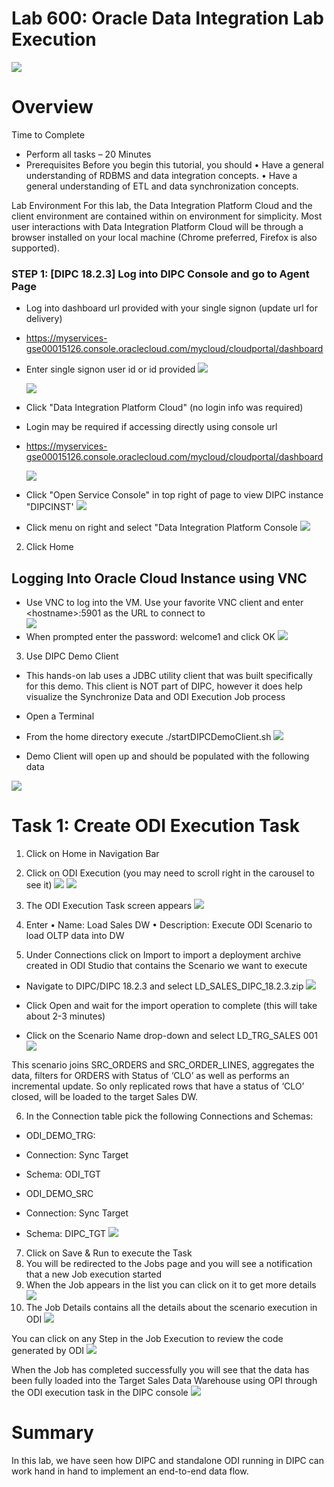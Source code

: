 
# Lab 600: Oracle Data Integration Lab Execution
![](images/600/image600_0.png)
# Overview 

Time to Complete 
- Perform all tasks – 20 Minutes 
- Prerequisites 
Before you begin this tutorial, you should 
•	Have a general understanding of RDBMS and data integration concepts. 
•	Have a general understanding of ETL and data synchronization concepts. 

Lab Environment 
For this lab, the Data Integration Platform Cloud and the client environment are contained within on environment for simplicity.  Most user interactions with Data Integration Platform Cloud will be through a browser installed on your local machine (Chrome preferred, Firefox is also supported).   


### **STEP 1**: [DIPC 18.2.3] Log into DIPC Console and go to Agent Page

-   Log into dashboard url provided with your single signon (update url for delivery)
-   https://myservices-gse00015126.console.oraclecloud.com/mycloud/cloudportal/dashboard

-   Enter single signon user id or id provided
	![](images/300/AgentImage011-DemoLogin.png)

	![](images/300/AgentImage012-DemoLogin.png)

-   Click "Data Integration Platform Cloud" (no login info was required)
-   Login may be required if accessing directly using console url
-   https://myservices-gse00015126.console.oraclecloud.com/mycloud/cloudportal/dashboard

	![](images/300/AgentImage015-DIPC_Console.png)

-   Click "Open Service Console" in top right of page to view DIPC instance "DIPCINST'
	![](images/300/AgentImage016-DIPC_Console.png)

-   Click menu on right and select "Data Integration Platform Console
	![](images/300/AgentImage017-DIPC_Console.png)	
	
2. Click Home 

## Logging Into Oracle Cloud Instance using VNC
- Use VNC to log into the VM. Use your favorite VNC client and enter \<hostname>:5901 as the URL to connect to  
![](images/600/image600_4.png)
- When prompted enter the password: welcome1 and click OK 
![](images/600/image600_5.png)


3. Use DIPC Demo Client 
- This hands-on lab uses a JDBC utility client that was built specifically for this demo.  This client is NOT part of DIPC, however it does help visualize the 
Synchronize Data and ODI Execution Job process 
- Open a Terminal 

- From the home directory execute ./startDIPCDemoClient.sh 
![](images/600/image600_9.png)

- Demo Client will open up and should be populated with the following data 

![](images/600/image600_10.png)

# Task 1: Create ODI Execution Task 

1. Click on Home in Navigation Bar

2. Click on ODI Execution (you may need to scroll right in the carousel to see it)
![](images/600/image600_12b.png)
![](images/600/image600_12a.png)

3. The ODI Execution Task screen appears 
![](images/600/image600_13.png)

4. Enter
•	Name: Load Sales DW 
•	Description: Execute ODI Scenario to load OLTP data into DW 

5.	Under Connections click on Import to import a deployment archive created in ODI Studio that contains the Scenario we want to execute 
- Navigate to DIPC/DIPC 18.2.3 and select LD_SALES_DIPC_18.2.3.zip 
![](images/600/image600_14.png)

- Click Open and wait for the import operation to complete (this will take about 2-3 minutes) 
- Click on the Scenario Name drop-down and select LD_TRG_SALES 001 
![](images/600/image600_15.png)

This scenario joins SRC_ORDERS and SRC_ORDER_LINES, aggregates the data, filters for ORDERS with Status of ‘CLO’ as well as performs an incremental update. 
So only replicated rows that have a status of ‘CLO’ closed, will be loaded to the target Sales DW. 

6.	In the Connection table pick the following Connections and Schemas: 
- ODI_DEMO_TRG:  
- Connection: Sync Target 
- Schema: ODI_TGT 

- ODI_DEMO_SRC 
- Connection: Sync Target 
- Schema: DIPC_TGT 
![](images/600/image600_16.png)
7.	Click on Save & Run to execute the Task  
8.	You will be redirected to the Jobs page and you will see a notification that a new Job execution started 
9.	When the Job appears in the list you can click on it to get more details 
![](images/600/image600_17.png)
10.	The Job Details contains all the details about the scenario execution in ODI 
![](images/600/image600_18.png)

You can click on any Step in the Job Execution to review the code generated by ODI 
![](images/600/image600_19.png)

When the Job has completed successfully you will see that the data has been fully loaded into the Target Sales Data Warehouse using OPI through the ODI execution task in the DIPC console
![](images/600/image600_20.png)

# Summary
In this lab, we have seen how DIPC and standalone ODI running in DIPC can work hand in hand to implement an end-to-end data flow.   